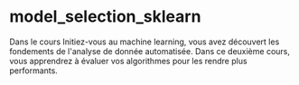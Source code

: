 # model_selection_sklearn
Dans le cours Initiez-vous au machine learning, vous avez découvert les fondements de l'analyse de donnée automatisée. Dans ce deuxième cours, vous apprendrez à évaluer vos algorithmes pour les rendre plus performants. 
